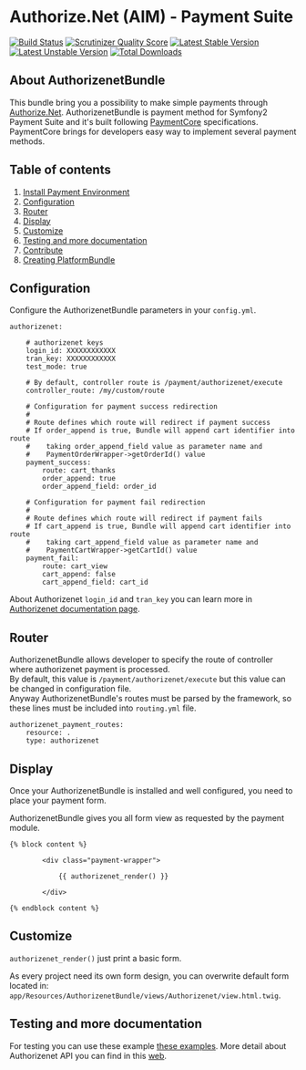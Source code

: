 Authorize.Net (AIM) - Payment Suite
=====

[![Build Status](https://travis-ci.org/PaymentSuite/StripeBundle.png?branch=master)](https://travis-ci.org/PaymentSuite/AuthorizenetBundle)
[![Scrutinizer Quality Score](https://scrutinizer-ci.com/g/dpcat237/AuthorizenetBundle/badges/quality-score.png?s=43290e459683b8b94de1e695ca851a6451ab1b50)](https://scrutinizer-ci.com/g/dpcat237/AuthorizenetBundle/)
[![Latest Stable Version](https://poser.pugx.org/dpcat237/authorizenet-bundle/v/stable.png)](https://packagist.org/packages/dpcat237/authorizenet-bundle)
[![Latest Unstable Version](https://poser.pugx.org/dpcat237/authorizenet-bundle/v/unstable.png)](https://packagist.org/packages/dpcat237/authorizenet-bundle)
[![Total Downloads](https://poser.pugx.org/dpcat237/authorizenet-bundle/downloads.png)](https://packagist.org/packages/dpcat237/authorizenet-bundle)

About AuthorizenetBundle
-----

This bundle bring you a possibility to make simple payments through
[Authorize.Net](http://www.authorize.net/). AuthorizenetBundle is payment method for Symfony2
Payment Suite and it's built following
[PaymentCore](https://github.com/PaymentSuite/PaymentCoreBundle) specifications.
PaymentCore brings for developers easy way to implement several payment methods.

Table of contents
-----

1. [Install Payment Environment](https://github.com/PaymentSuite/PaymentCoreBundle/wiki/Configure-Payment-Environment)
2. [Configuration](#configuration)
3. [Router](#router)
4. [Display](#display)
5. [Customize](#customize)
6. [Testing and more documentation](#testing-and-more-documentation)
7. [Contribute](https://github.com/PaymentSuite/PaymentCoreBundle/wiki/Contribute)
8. [Creating PlatformBundle](https://github.com/PaymentSuite/PaymentCoreBundle/wiki/Crating-payment-Platforms) 


Configuration
-----

Configure the AuthorizenetBundle parameters in your `config.yml`.

    authorizenet:

        # authorizenet keys
        login_id: XXXXXXXXXXXX
        tran_key: XXXXXXXXXXXX
        test_mode: true

        # By default, controller route is /payment/authorizenet/execute
        controller_route: /my/custom/route

        # Configuration for payment success redirection
        #
        # Route defines which route will redirect if payment success
        # If order_append is true, Bundle will append cart identifier into route
        #    taking order_append_field value as parameter name and
        #    PaymentOrderWrapper->getOrderId() value
        payment_success:
            route: cart_thanks
            order_append: true
            order_append_field: order_id

        # Configuration for payment fail redirection
        #
        # Route defines which route will redirect if payment fails
        # If cart_append is true, Bundle will append cart identifier into route
        #    taking cart_append_field value as parameter name and
        #    PaymentCartWrapper->getCartId() value
        payment_fail:
            route: cart_view
            cart_append: false
            cart_append_field: cart_id

About Authorizenet `login_id` and `tran_key` you can learn more in [Authorizenet documentation page](http://support.authorize.net/authkb/index?page=content&id=A576&actp=LIST_POPULAR).

Router
-----

AuthorizenetBundle allows developer to specify the route of controller where authorizenet payment is processed.  
By default, this value is `/payment/authorizenet/execute` but this value can be changed in configuration file.  
Anyway AuthorizenetBundle's routes must be parsed by the framework, so these lines must be included into `routing.yml` file.

    authorizenet_payment_routes:
        resource: .
        type: authorizenet

Display
-----

Once your AuthorizenetBundle is installed and well configured, you need to place your payment form.

AuthorizenetBundle gives you all form view as requested by the payment module.

    {% block content %}

            <div class="payment-wrapper">

                {{ authorizenet_render() }}

            </div>

    {% endblock content %}


Customize
-----

`authorizenet_render()` just print a basic form.

As every project need its own form design, you can overwrite default form located in: `app/Resources/AuthorizenetBundle/views/Authorizenet/view.html.twig`.


Testing and more documentation
-----

For testing you can use these example [these examples](http://developer.authorize.net/testingfaqs/).
More detail about Authorizenet API you can find in this [web](http://developer.authorize.net/).
